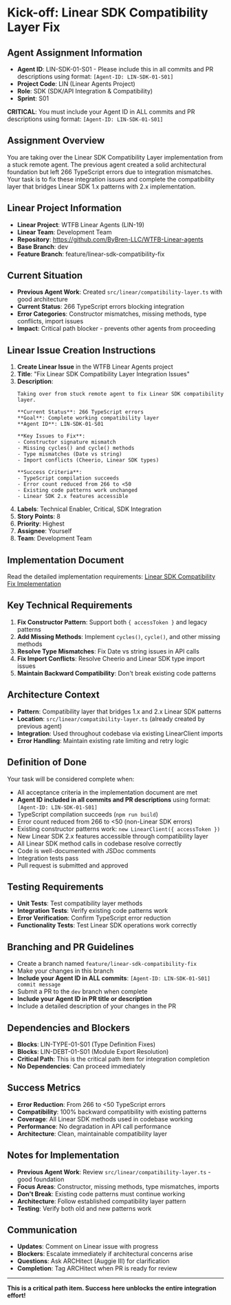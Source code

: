 # Kick-off: Linear SDK Compatibility Layer Fix

## Agent Assignment Information
- **Agent ID**: LIN-SDK-01-S01 - Please include this in all commits and PR descriptions using format: `[Agent-ID: LIN-SDK-01-S01]`
- **Project Code**: LIN (Linear Agents Project)
- **Role**: SDK (SDK/API Integration & Compatibility)
- **Sprint**: S01

**CRITICAL**: You must include your Agent ID in ALL commits and PR descriptions using format: `[Agent-ID: LIN-SDK-01-S01]`

## Assignment Overview
You are taking over the Linear SDK Compatibility Layer implementation from a stuck remote agent. The previous agent created a solid architectural foundation but left 266 TypeScript errors due to integration mismatches. Your task is to fix these integration issues and complete the compatibility layer that bridges Linear SDK 1.x patterns with 2.x implementation.

## Linear Project Information
- **Linear Project**: WTFB Linear Agents (LIN-19)
- **Linear Team**: Development Team
- **Repository**: https://github.com/ByBren-LLC/WTFB-Linear-agents
- **Base Branch**: dev
- **Feature Branch**: feature/linear-sdk-compatibility-fix

## Current Situation
- **Previous Agent Work**: Created `src/linear/compatibility-layer.ts` with good architecture
- **Current Status**: 266 TypeScript errors blocking integration
- **Error Categories**: Constructor mismatches, missing methods, type conflicts, import issues
- **Impact**: Critical path blocker - prevents other agents from proceeding

## Linear Issue Creation Instructions
1. **Create Linear Issue** in the WTFB Linear Agents project
2. **Title**: "Fix Linear SDK Compatibility Layer Integration Issues"
3. **Description**: 
   ```
   Taking over from stuck remote agent to fix Linear SDK compatibility layer.
   
   **Current Status**: 266 TypeScript errors
   **Goal**: Complete working compatibility layer
   **Agent ID**: LIN-SDK-01-S01
   
   **Key Issues to Fix**:
   - Constructor signature mismatch
   - Missing cycles() and cycle() methods  
   - Type mismatches (Date vs string)
   - Import conflicts (Cheerio, Linear SDK types)
   
   **Success Criteria**:
   - TypeScript compilation succeeds
   - Error count reduced from 266 to <50
   - Existing code patterns work unchanged
   - Linear SDK 2.x features accessible
   ```
4. **Labels**: Technical Enabler, Critical, SDK Integration
5. **Story Points**: 8
6. **Priority**: Highest
7. **Assignee**: Yourself
8. **Team**: Development Team

## Implementation Document
Read the detailed implementation requirements: [Linear SDK Compatibility Fix Implementation](../implementations/linear_sdk_compatibility_fix_implementation.md)

## Key Technical Requirements
1. **Fix Constructor Pattern**: Support both `{ accessToken }` and legacy patterns
2. **Add Missing Methods**: Implement `cycles()`, `cycle()`, and other missing methods
3. **Resolve Type Mismatches**: Fix Date vs string issues in API calls
4. **Fix Import Conflicts**: Resolve Cheerio and Linear SDK type import issues
5. **Maintain Backward Compatibility**: Don't break existing code patterns

## Architecture Context
- **Pattern**: Compatibility layer that bridges 1.x and 2.x Linear SDK patterns
- **Location**: `src/linear/compatibility-layer.ts` (already created by previous agent)
- **Integration**: Used throughout codebase via existing LinearClient imports
- **Error Handling**: Maintain existing rate limiting and retry logic

## Definition of Done
Your task will be considered complete when:
- All acceptance criteria in the implementation document are met
- **Agent ID included in all commits and PR descriptions** using format: `[Agent-ID: LIN-SDK-01-S01]`
- TypeScript compilation succeeds (`npm run build`)
- Error count reduced from 266 to <50 (non-Linear SDK errors)
- Existing constructor patterns work: `new LinearClient({ accessToken })`
- New Linear SDK 2.x features accessible through compatibility layer
- All Linear SDK method calls in codebase resolve correctly
- Code is well-documented with JSDoc comments
- Integration tests pass
- Pull request is submitted and approved

## Testing Requirements
- **Unit Tests**: Test compatibility layer methods
- **Integration Tests**: Verify existing code patterns work
- **Error Verification**: Confirm TypeScript error reduction
- **Functionality Tests**: Test Linear SDK operations work correctly

## Branching and PR Guidelines
- Create a branch named `feature/linear-sdk-compatibility-fix`
- Make your changes in this branch
- **Include your Agent ID in ALL commits**: `[Agent-ID: LIN-SDK-01-S01] commit message`
- Submit a PR to the `dev` branch when complete
- **Include your Agent ID in PR title or description**
- Include a detailed description of your changes in the PR

## Dependencies and Blockers
- **Blocks**: LIN-TYPE-01-S01 (Type Definition Fixes)
- **Blocks**: LIN-DEBT-01-S01 (Module Export Resolution)
- **Critical Path**: This is the critical path item for integration completion
- **No Dependencies**: Can proceed immediately

## Success Metrics
- **Error Reduction**: From 266 to <50 TypeScript errors
- **Compatibility**: 100% backward compatibility with existing patterns
- **Coverage**: All Linear SDK methods used in codebase working
- **Performance**: No degradation in API call performance
- **Architecture**: Clean, maintainable compatibility layer

## Notes for Implementation
- **Previous Agent Work**: Review `src/linear/compatibility-layer.ts` - good foundation
- **Focus Areas**: Constructor, missing methods, type mismatches, imports
- **Don't Break**: Existing code patterns must continue working
- **Architecture**: Follow established compatibility layer pattern
- **Testing**: Verify both old and new patterns work

## Communication
- **Updates**: Comment on Linear issue with progress
- **Blockers**: Escalate immediately if architectural concerns arise
- **Questions**: Ask ARCHitect (Auggie III) for clarification
- **Completion**: Tag ARCHitect when PR is ready for review

---

**This is a critical path item. Success here unblocks the entire integration effort!**
